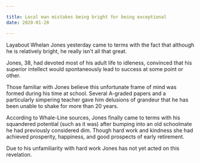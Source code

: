 ```yaml
---

title: Local man mistakes being bright for being exceptional
date: 2020-01-28

---
```


Layabout Whelan Jones yesterday came to terms with the fact that although he is relatively bright, he really isn’t all that great.

Jones, 38, had devoted most of his adult life to idleness, convinced that his superior intellect would spontaneously lead to success at some point or other.

Those familiar with Jones believe this unfortunate frame of mind was formed during his time at school. Several A-graded papers and a particularly simpering teacher gave him delusions of grandeur that he has been unable to shake for more than 20 years.

According to Whale-Line sources, Jones finally came to terms with his squandered potential (such as it was) after bumping into an old schoolmate he had previously considered dim. Though hard work and kindness she had achieved prosperity, happiness, and good prospects of early retirement.

Due to his unfamiliarity with hard work Jones has not yet acted on this revelation.